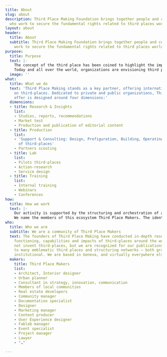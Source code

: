 ```yaml
---
title: About
slug: about
description: Third Place Making Foundation brings together people and communities
  who work to secure the fundamental rights related to third places worldwide.
layout: about
header:
  title: About
  subtitle: Third Place Making Foundation brings together people and communities who
    work to secure the fundamental rights related to third places worldwide.
purpose:
  title: Purpose
  text: |-
    The concept of the third place has been coined to highlight the importance of sociability places in human societies.
    Today and all over the world, organizations are envisioning third places as a strategic opportunity for their activities.
  image: ''
what:
  title: What we do
  text: 'Third Place Making stands as a key partner, offering international expertise
    on third-places. Dedicated to private and public organizations, Third Place Making’s
    offer is designed around four dimensions:'
  dimensions:
  - title: Research & Insights
    list:
    - Studies, reports, recommendations
    - Market test
    - Production and publication of editorial content
  - title: Production
    list:
    - 'Support & Consulting: Design, Prefiguration, Building, Operating, Management
      of third-places'
    - Partners scouting
  - title: Lab
    list:
    - Pilots third-places
    - Action-research
    - Service design
  - title: Training
    list:
    - Internal training
    - Webinars
    - Conferences
how:
  title: How we work
  text: |-
    Our activity is supported by the structuring and orchestration of an international ecosystem of partners involved in the field of third-places. This ecosystem includes entrepreneurs, freelancers, collectives, companies and civil society organizations.
    We name the members of this ecosystem Third Place Makers. The identification and selection of partners is based on an international scale and includes the full scope of know-how, expertise and operational activities involved in the production of third places.
who:
  title: Who we are
  subtitle: We are a community of Third Place Makers
  text: The founders of Third Place Making have conducted in-depth research on the
    functioning, capabilities and impacts of third-places around the world. We did
    not invent third-places, but we are recognized for our publications and contributions
    to many emblematic third places and structuring networks – both grassroots and
    institutional. We are based in Geneva, and virtually everywhere else in the world.
  makers:
    title: Third Place Makers
    list:
    - Architect, Interior designer
    - Urban planner
    - Consultant in strategy, innovation, communication
    - Members of local communities
    - Real estate developers
    - Community manager
    - Documentation specialist
    - Designer
    - Marketing manager
    - Content producer
    - User Experience designer
    - Fablab manager
    - Event specialist
    - Project manager
    - Lawyer
    - "…"

---
```

